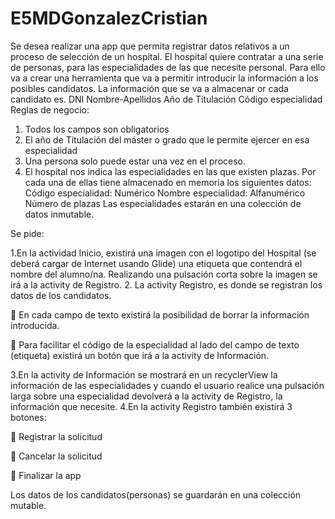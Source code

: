 # E5MDGonzalezCristian
Se desea realizar una app que permita registrar datos relativos a un proceso de selección de un
hospital.
El hospital quiere contratar a una serie de personas, para las especialidades de las que necesite
personal. Para ello va a crear una herramienta que va a permitir introducir la información a los
posibles candidatos.
La información que se va a almacenar or cada candidato es.
DNI
Nombre-Apellidos
Año de Titulación
Código especialidad
Reglas de negocio:
1. Todos los campos son obligatorios
2. El año de Titulación del máster o grado que le permite ejercer en esa especialidad
3. Una persona solo puede estar una vez en el proceso.
4. El hospital nos indica las especialidades en las que existen plazas. Por cada una de ellas
tiene almacenado en memoria los siguientes datos:
Código especialidad: Numérico
Nombre especialidad: Alfanumérico
Número de plazas
Las especialidades estarán en una colección de datos inmutable.

Se pide:

1.En la actividad Inicio, existirá una imagen con el logotipo del Hospital (se deberá cargar
de Internet usando Glide) una etiqueta que contendrá el nombre del alumno/na.
Realizando una pulsación corta sobre la imagen se irá a la activity de Registro.
2. La activity Registro, es donde se registran los datos de los candidatos.

 En cada campo de texto existirá la posibilidad de borrar la información introducida.

 Para facilitar el código de la especialidad al lado del campo de texto (etiqueta)
existirá un botón que irá a la activity de Información.

3.En la activity de Información se mostrará en un recyclerView la información de
las especialidades y cuando el usuario realice una pulsación larga sobre una
especialidad devolverá a la activity de Registro, la información que necesite.
4.En la activity Registro también existirá 3 botones:

 Registrar la solicitud

 Cancelar la solicitud

 Finalizar la app

Los datos de los candidatos(personas) se guardarán en una colección mutable.
